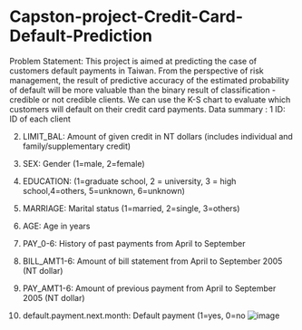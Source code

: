 # Capston-project-Credit-Card-Default-Prediction
Problem Statement:
This project is aimed at predicting the case of customers default payments in Taiwan. From the perspective of risk management, the result of predictive accuracy of the estimated probability of default will be more valuable than the binary result of classification - credible or not credible clients. We can use the K-S chart to evaluate which customers will default on their credit card payments.
Data summary : 
1  ID: ID of each client

2. LIMIT_BAL: Amount of given credit in NT dollars (includes individual and family/supplementary credit)

3. SEX: Gender (1=male, 2=female)

4. EDUCATION: (1=graduate school, 2 = university, 3 = high school,4=others, 5=unknown, 6=unknown)

5. MARRIAGE: Marital status (1=married, 2=single, 3=others)

6. AGE: Age in years

7. PAY_0-6: History of past payments from April to September 

8. BILL_AMT1-6: Amount of bill statement from April to September 2005 (NT dollar)

9. PAY_AMT1-6: Amount of previous payment from April to September 2005 (NT dollar)

10. default.payment.next.month: Default payment (1=yes, 0=no
![image](https://user-images.githubusercontent.com/88414699/197208976-8d69b42b-1e8a-4786-969a-09a716d0d470.png)
